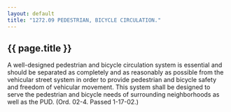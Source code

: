 ```yaml
---
layout: default 
title: "1272.09 PEDESTRIAN, BICYCLE CIRCULATION."
---
```


{{ page.title }}
----------------

A well-designed pedestrian and bicycle circulation system is essential
and should be separated as completely and as reasonably as possible from
the vehicular street system in order to provide pedestrian and bicycle
safety and freedom of vehicular movement. This system shall be designed
to serve the pedestrian and bicycle needs of surrounding neighborhoods
as well as the PUD. (Ord. 02-4. Passed 1-17-02.)

